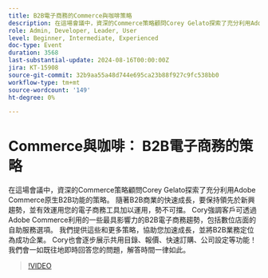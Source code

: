 ```yaml
---
title: B2B電子商務的Commerce與咖啡策略
description: 在這場會議中，資深的Commerce策略顧問Corey Gelato探索了充分利用Adobe Commerce原生B2B功能的策略。
role: Admin, Developer, Leader, User
level: Beginner, Intermediate, Experienced
doc-type: Event
duration: 3568
last-substantial-update: 2024-08-16T00:00:00Z
jira: KT-15908
source-git-commit: 32b9aa55a48d744e695ca23b88f927c9fc538bb0
workflow-type: tm+mt
source-wordcount: '149'
ht-degree: 0%

---
```



# Commerce與咖啡： B2B電子商務的策略

在這場會議中，資深的Commerce策略顧問Corey Gelato探索了充分利用Adobe Commerce原生B2B功能的策略。 隨著B2B商業的快速成長，要保持領先於新興趨勢，並有效運用您的電子商務工具加以運用，勢不可擋。 Cory強調客戶可透過Adobe Commerce利用的一些最具影響力的B2B電子商務趨勢，包括數位店面的自助服務選項。 我們提供這些和更多策略，協助您加速成長，並將B2B業務定位為成功企業。 Cory也會逐步展示共用目錄、報價、快速訂購、公司設定等功能！ 我們會一如既往地即時回答您的問題，解答時間一律如此。

>[!VIDEO](https://video.tv.adobe.com/v/3432604/?learn=on)
